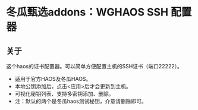 # 冬瓜甄选addons：WGHAOS SSH 配置器

## 关于

这个haos的证书配置器。可以简单方便配置主机的SSH证书（端口22222）。

- 适用于官方HAOS及冬瓜HAOS。
- 本地公钥添加后，点击<应用>后才会更新到主机。
- 可视化秘钥列表、支持多密钥添加、删除。
- 注：默认的两个是冬瓜haos测试秘钥，介意请删除即可。